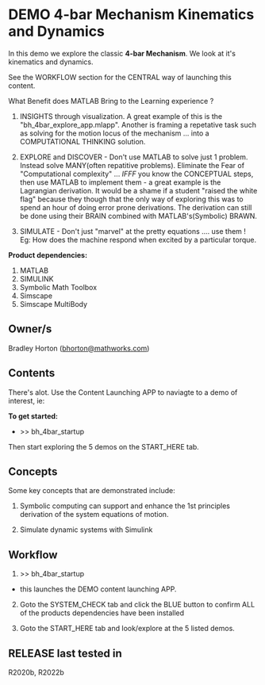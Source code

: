 # DEMO 4-bar Mechanism Kinematics and Dynamics

In this demo we explore the classic **4-bar Mechanism**.  We look at it's 
kinematics and dynamics.

See the WORKFLOW section for the CENTRAL way of launching this content.

What Benefit does MATLAB Bring to the Learning experience ?

1.  INSIGHTS through visualization.  A great example of this is the 
"bh_4bar_explore_app.mlapp".  Another is framing a repetative task such as
solving for the motion locus of the mechanism ... into a COMPUTATIONAL 
THINKING solution.

2.  EXPLORE and DISCOVER - Don't use MATLAB to solve just 1 problem.  Instead
solve MANY(often repatitive problems).  Eliminate the Fear of "Computational 
complexity" ... *IFFF* you know the CONCEPTUAL steps, then use MATLAB to implement
them - a great example is the Lagrangian derivation.  It would be a shame if
a student "raised the white flag" because they though that the only way of
exploring this was to spend an hour of doing error prone derivations.  The derivation
can still be done using their BRAIN combined with MATLAB's(Symbolic) BRAWN. 

3.  SIMULATE - Don't just "marvel" at the pretty equations .... use them !  
Eg: How does the machine respond when excited by a particular torque.

**Product dependencies:**
1. MATLAB
2. SIMULINK
3. Symbolic Math Toolbox
4. Simscape
5. Simscape MultiBody

## Owner/s

Bradley Horton (bhorton@mathworks.com)

## Contents

There's alot.  Use the Content Launching APP to naviagte to a demo of 
interest, ie:

**To get started:**
* \>> bh_4bar_startup

Then start exploring the 5 demos on the START_HERE tab.


## Concepts

Some key concepts that are demonstrated include:

1. Symbolic computing can support and enhance the 1st principles
    derivation of the system equations of motion.

2. Simulate dynamic systems with Simulink


## Workflow

1.   \>> bh_4bar_startup
* this launches the DEMO content launching APP.

2. Goto the SYSTEM_CHECK tab and click the BLUE button to confirm ALL of 
the products dependencies have been installed

3. Goto the START_HERE tab and look/explore at the 5 listed demos.


## RELEASE last tested in
R2020b, R2022b



